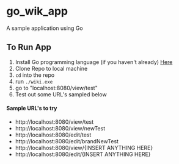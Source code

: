 # go_wik_app
A sample application using Go 

## To Run App
1. Install Go programming language (if you haven't already) [Here](https://golang.org/dl/)
2. Clone Repo to local machine
3. `cd` into the repo
4. run `./wiki.exe`
5. go to "localhost:8080/view/test"
6. Test out some URL's sampled below 

#### Sample URL's to try
* http://localhost:8080/view/test
* http://localhost:8080/view/newTest
* http://localhost:8080/edit/test
* http://localhost:8080/edit/brandNewTest
* http://localhost:8080/view/{INSERT ANYTHING HERE}
* http://localhost:8080/edit/{INSERT ANYTHING HERE}
